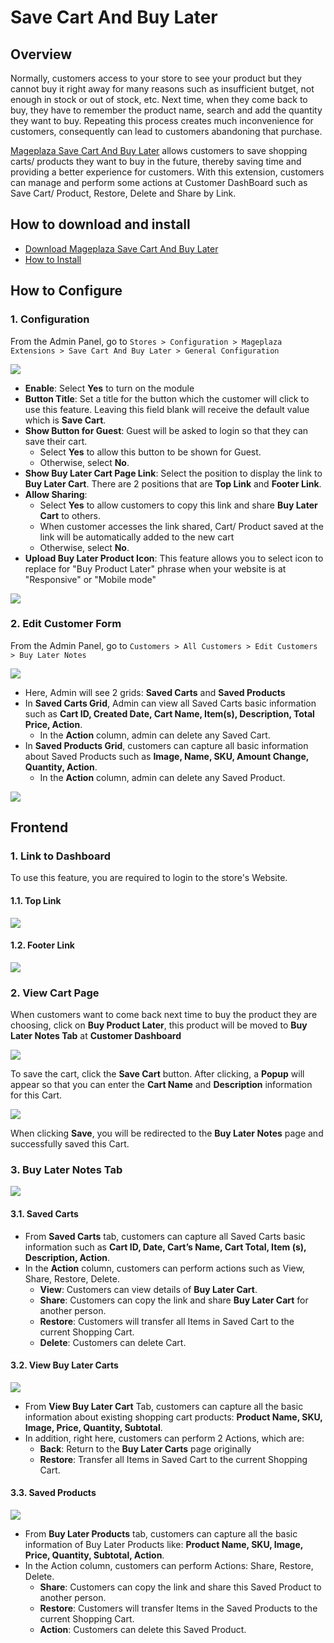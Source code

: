 # Save Cart And Buy Later

## Overview

Normally, customers access to your store to see your product but they cannot buy it right away for many reasons such as insufficient butget, not enough in stock or out of stock, etc. Next time, when they come back to buy, they have to remember the product name, search and add the quantity they want to buy. Repeating this process creates much inconvenience for customers, consequently can lead to customers abandoning that purchase. 

[Mageplaza Save Cart And Buy Later](https://www.mageplaza.com/magento-2-save-cart-and-buy-later/) allows customers to save shopping carts/ products they want to buy in the future, thereby saving time and providing a better experience for customers. With this extension, customers can manage and perform some actions at Customer DashBoard such as Save Cart/ Product, Restore, Delete and Share by Link.

## How to download and install

- [Download Mageplaza Save Cart And Buy Later](https://www.mageplaza.com/magento-2-save-cart-and-buy-later/)
- [How to Install](https://www.mageplaza.com/install-magento-2-extension/)



## How to Configure

### 1. Configuration

From the Admin Panel, go to `Stores > Configuration > Mageplaza Extensions > Save Cart And Buy Later > General Configuration`

![](https://i.imgur.com/70MP05O.png)


- **Enable**: Select **Yes** to turn on the module
- **Button Title**: Set a title for the button which the customer will click to use this feature. Leaving this field blank will receive the default value which is **Save Cart**.
- **Show Button for Guest**: Guest will be asked to login so that they can save their cart. 
  - Select **Yes** to allow this button to be shown for Guest.
  - Otherwise, select **No**.
- **Show Buy Later Cart Page Link**: Select the position to display the link to **Buy Later Cart**. There are 2 positions that are **Top Link** and **Footer Link**.
- **Allow Sharing**:
  - Select **Yes** to allow customers to copy this link and share **Buy Later Cart** to others.
  - When customer accesses the link shared, Cart/ Product saved at the link will be automatically added to the new cart
  - Otherwise, select **No**.
- **Upload Buy Later Product Icon**: This feature allows you to select icon to replace for "Buy Product Later" phrase when your website is at "Responsive" or "Mobile mode"

![](https://i.imgur.com/nmS08VM.png)

### 2. Edit Customer Form

From the Admin Panel, go to `Customers > All Customers > Edit Customers > Buy Later Notes`

![](https://i.imgur.com/gBfiwFH.png)

- Here, Admin will see 2 grids: **Saved Carts** and **Saved Products**
- In **Saved Carts Grid**, Admin can view all Saved Carts basic information such as **Cart ID, Created Date, Cart Name, Item(s), Description, Total Price, Action**.
  - In the **Action** column, admin can delete any Saved Cart.
- In **Saved Products Grid**, customers can capture all basic information about Saved Products such as **Image, Name, SKU, Amount Change, Quantity, Action**.
  - In the **Action** column, admin can delete any Saved Product.
  
![](https://i.imgur.com/sAkOGnF.png)

## Frontend

### 1. Link to Dashboard

To use this feature, you are required to login to the store's Website.

#### 1.1. Top Link

![](https://i.imgur.com/EmiXK2n.png)

#### 1.2. Footer Link

![](https://i.imgur.com/yTHzaZK.png)


### 2. View Cart Page

When customers want to come back next time to buy the product they are choosing, click on **Buy Product Later**, this product will be moved to **Buy Later Notes Tab** at **Customer Dashboard**

![](https://i.imgur.com/Rv7IMWO.png)

To save the cart, click the **Save Cart** button. After clicking, a **Popup** will appear so that you can enter the **Cart Name** and **Description** information for this Cart.

![](https://i.imgur.com/8B6LLwd.png)

When clicking **Save**, you will be redirected to the **Buy Later Notes** page and successfully saved this Cart.

### 3. Buy Later Notes Tab

![](https://i.imgur.com/qXXnbNZ.png)

#### 3.1. Saved Carts

- From **Saved Carts** tab, customers can capture all Saved Carts basic information such as **Cart ID, Date, Cart’s Name, Cart Total, Item (s), Description, Action**.
- In the **Action** column, customers can perform actions such as View, Share, Restore, Delete.
  - **View**: Customers can view details of **Buy Later Cart**.
  - **Share**: Customers can copy the link and share **Buy Later Cart** for another person.
  - **Restore**: Customers will transfer all Items in Saved Cart to the current Shopping Cart.
  - **Delete**: Customers can delete Cart.


#### 3.2. View Buy Later Carts

![](https://i.imgur.com/s9IHqXP.png)

- From **View Buy Later Cart** Tab, customers can capture all the basic information about existing shopping cart products: **Product Name, SKU, Image, Price, Quantity, Subtotal**.
- In addition, right here, customers can perform 2 Actions, which are:
  - **Back**: Return to the **Buy Later Carts** page originally
  - **Restore**: Transfer all Items in Saved Cart to the current Shopping Cart.

#### 3.3. Saved Products

![](https://i.imgur.com/LwbrGTE.png)

- From **Buy Later Products** tab, customers can capture all the basic information of Buy Later Products like: **Product Name, SKU, Image, Price, Quantity, Subtotal, Action**.
- In the Action column, customers can perform Actions: Share, Restore, Delete.
  - **Share**: Customers can copy the link and share this Saved Product to another person.
  - **Restore**: Customers will transfer Items in the Saved Products to the current Shopping Cart.
  - **Action**: Customers can delete this Saved Product.
